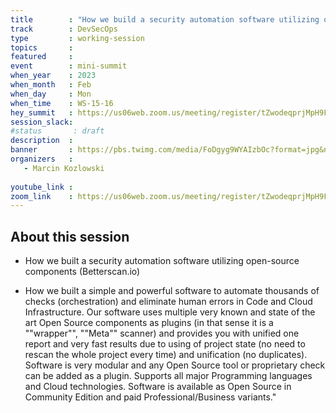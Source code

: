 ```yaml
---
title        : "How we build a security automation software utilizing open-source components (Betterscan.io)" 
track        : DevSecOps
type         : working-session
topics       :
featured     :
event        : mini-summit
when_year    : 2023
when_month   : Feb
when_day     : Mon
when_time    : WS-15-16
hey_summit   : https://us06web.zoom.us/meeting/register/tZwodeqprjMpH9FPunRNXCTeNF-NpYUW7WRD
session_slack:
#status       : draft
description  :
banner       : https://pbs.twimg.com/media/FoDgyg9WYAIzbOc?format=jpg&name=medium
organizers   :
   - Marcin Kozlowski
  
youtube_link :
zoom_link    : https://us06web.zoom.us/meeting/register/tZwodeqprjMpH9FPunRNXCTeNF-NpYUW7WRD
---
```


## About this session

- How we built a security automation software utilizing open-source components (Betterscan.io)

- How we built a simple and powerful software to automate thousands of checks (orchestration) and eliminate human errors in Code and Cloud Infrastructure. Our software uses multiple very known and state of the art Open Source components as plugins (in that sense it is a ""wrapper"", ""Meta"" scanner) and provides you with unified one report and very fast results due to using of project state (no need to rescan the whole project every time) and unification (no duplicates). Software is very modular and any Open Source tool or proprietary check can be added as a plugin. Supports all major Programming languages and Cloud technologies. Software is available as Open Source in Community Edition and paid Professional/Business variants."
